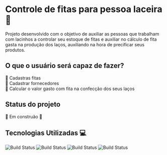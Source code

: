 # Controle de fitas para pessoa laceira  :ribbon:

Projeto desenvolvido com o objetivo de auxiliar as pessoas que trabalham com lacinhos a controlar seu estoque de fitas e auxiliar no cálculo de fita gasta na produção dos laços, auxiliando na hora de precificar seus produtos.

## O que o usuário será capaz de fazer? 
:pushpin: Cadastras fitas
<br>
:pushpin: Cadastrar fornecedores
<br>
:pushpin: Calcular o valor gasto com fita na confecção dos seus laços
<br>

## Status do projeto
:hammer: Em construão :hammer:

## Tecnologias Utilizadas  :computer:
![Build Status](https://img.shields.io/badge/JavaScript-F7DF1E?style=for-the-badge&logo=javascript&logoColor=black)
![Build Status](https://img.shields.io/badge/Node.js-43853D?style=for-the-badge&logo=node.js&logoColor=white)
![Build Status](https://img.shields.io/badge/Sequelize-52B0E7?style=for-the-badge&logo=Sequelize&logoColor=white)
![Build Status](https://img.shields.io/badge/MySQL-005C84?style=for-the-badge&logo=mysql&logoColor=white)
  	
